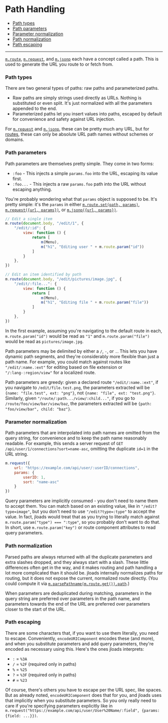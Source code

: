 # Path Handling

- [Path types](#path-types)
- [Path parameters](#path-parameters)
- [Parameter normalization](#parameter-normalization)
- [Path normalization](#path-normalization)
- [Path escaping](#path-escaping)

-----

[`m.route`](route.md), [`m.request`](request.md), and [`m.jsonp`](jsonp.md) each have a concept called a path. This is
used to generate the URL you route to or fetch from.

### Path types

There are two general types of paths: raw paths and parameterized paths.

- Raw paths are simply strings used directly as URLs. Nothing is substituted or even split. It's just normalized with
  all the parameters appended to the end.
- Parameterized paths let you insert values into paths, escaped by default for convenience and safety against URL
  injection.

For [`m.request`](request.md) and [`m.jsonp`](jsonp.md), these can be pretty much any URL, but for [routes](route.md),
these can only be absolute URL path names without schemes or domains.

### Path parameters

Path parameters are themselves pretty simple. They come in two forms:

- `:foo` - This injects a simple `params.foo` into the URL, escaping its value first.
- `:foo...` - This injects a raw `params.foo` path into the URL without escaping anything.

You're probably wondering what that `params` object is supposed to be. It's pretty simple: it's the `params` in
either [`m.route.set(path, params)`](route.md#mrouteset), [`m.request({url, params})`](request.md#signature),
or [`m.jsonp({url, params})`](jsonp.md#signature).


```javascript
// Edit a single item
m.route(document.body, "/edit/1", {
	"/edit/:id": {
		view: function () {
			return [
				m(Menu),
				m("h1", "Editing user " + m.route.param("id"))
			]
		}
	},
})

// Edit an item identified by path
m.route(document.body, "/edit/pictures/image.jpg", {
	"/edit/:file...": {
		view: function () {
			return [
				m(Menu),
				m("h1", "Editing file " + m.route.param("file"))
			]
		}
	},
})
```

In the first example, assuming you're navigating to the default route in each, `m.route.param("id")` would be read
as `"1"` and `m.route.param("file")` would be read as `pictures/image.jpg`.

Path parameters may be delimited by either a `/`, `-`, or `.`. This lets you have dynamic path segments, and they're
considerably more flexible than just a path name. For example, you could match against routes like `"/edit/:name.:ext"`
for editing based on file extension or `"/:lang-:region/view"` for a localized route.

Path parameters are greedy: given a declared route `"/edit/:name.:ext"`, if you navigate to `/edit/file.test.png`, the
parameters extracted will be `{name: "file.test", ext: "png"}`, not `{name: "file", ext: "test.png"}`. Similarly,
given `"/route/:path.../view/:child..."`, if you go to `/route/foo/view/bar/view/baz`, the parameters extracted will
be `{path: "foo/view/bar", child: "baz"}`.

### Parameter normalization

Path parameters that are interpolated into path names are omitted from the query string, for convenience and to keep the
path name reasonably readable. For example, this sends a server request of `GET /api/user/1/connections?sort=name-asc`,
omitting the duplicate `id=1` in the URL string.

```javascript
m.request({
	url: "https://example.com/api/user/:userID/connections",
	params: {
		userID: 1,
		sort: "name-asc"
	}
})
```

Query parameters are implicitly consumed - you don't need to name them to accept them. You can match based on an
existing value, like in `"/edit?type=image"`, but you don't need to use `"/edit?type=:type"` to accept the value. In
fact, jloads would treat that as you trying to literally match against `m.route.param("type") === ":type"`, so you
probably don't want to do that. In short, use `m.route.param("key")` or route component attributes to read query
parameters.

### Path normalization

Parsed paths are always returned with all the duplicate parameters and extra slashes dropped, and they always start with
a slash. These little differences often get in the way, and it makes routing and path handling a lot more complicated
than it should be. jloads internally normalizes paths for routing, but it does not expose the current, normalized route
directly. (You could compute it via [`m.parsePathname(m.route.get()).path`](parsePathname.md).)

When parameters are deduplicated during matching, parameters in the query string are preferred over parameters in the
path name, and parameters towards the end of the URL are preferred over parameters closer to the start of the URL.

### Path escaping

There are some characters that, if you want to use them literally, you need to escape.
Conveniently, `encodeURIComponent` encodes these (and more), and when you substitute parameters and add query
parameters, they're encoded as necessary using this. Here's the ones jloads interprets:

- `:` = `%3A`
- `/` = `%2F` (required only in paths)
- `%` = `%25`
- `?` = `%3F` (required only in paths)
- `#` = `%23`

Of course, there's others you have to escape per the URL spec, like spaces. But as already noted, `encodeURIComponent`
does that for you, and jloads uses that implicitly when you substitute parameters. So you only really need to care if
you're specifying parameters explicitly like
in `m.request("https://example.com/api/user/User%20Name/:field", {params: {field: ...}})`.
